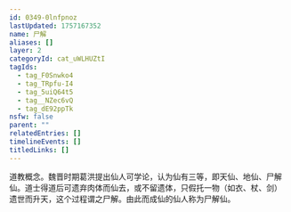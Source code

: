 ```yaml
---
id: 0349-0lnfpnoz
lastUpdated: 1757167352
name: 尸解
aliases: []
layer: 2
categoryId: cat_uWLHUZtI
tagIds:
  - tag_F0Snwko4
  - tag_TRpfu-I4
  - tag_5uiQ64t5
  - tag__NZec6vQ
  - tag_dE92ppTk
nsfw: false
parent: ""
relatedEntries: []
timelineEvents: []
titledLinks: []
---
```


道教概念。魏晋时期葛洪提出仙人可学论，认为仙有三等，即天仙、地仙、尸解仙。道士得道后可遗弃肉体而仙去，或不留遗体，只假托一物（如衣、杖、剑） 遗世而升天，这个过程谓之尸解。由此而成仙的仙人称为尸解仙。